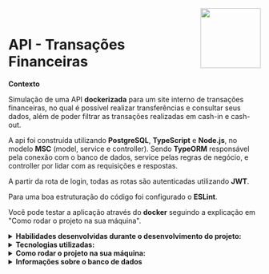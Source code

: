 <img width="120px" align="right" src="https://ng.cash/_nuxt/img/logo-ngcash-branco.88c5860.svg"/>  
<br/>
 <h1>API - Transações Financeiras</h1>
 
<p><strong>Contexto</strong></p>

Simulação de uma API <strong>dockerizada</strong> para um site interno de transações financeiras, no qual é possível realizar transferências e consultar seus dados, além de poder filtrar as transações realizadas em cash-in e cash-out. 

A api foi construída utilizando <strong>PostgreSQL</strong>, <strong>TypeScript</strong> e <strong>Node.js</strong>, no modelo <strong>MSC</strong> (model, service e controller).
Sendo <strong>TypeORM</strong> responsável pela conexão com o banco de dados, service pelas regras de negócio, e controller por lidar com as requisições e respostas.

A partir da rota de login, todas as rotas são autenticadas utilizando <strong>JWT</strong>.

Para uma boa estruturação do código foi configurado o <strong>ESLint</strong>.

Você pode testar a aplicação através do <strong>docker</strong> seguindo a explicação em "Como rodar o projeto na sua máquina".

<details>
 <summary><strong>Habilidades desenvolvidas durante o desenvolvimento do projeto:</strong></summary><br />
 
- :fire: **Organizar uma aplicação completa desde o primeiro passo**; :fire:
- Criar e modelar um banco de dados utilizando TypeORM;
- Estruturar uma aplicação em camadas;
- Delegar responsabilidades específicas para cada camada;
- Entender e aplicar os padrões REST;
-  :fire: **Criar aplicação dockerizada**; :fire:
- Utilizar Dotenv para as variáveis de ambiente secretas.

</details>


<details>
 <summary><strong>Tecnologias utilizadas:</strong></summary><br />
 <ul>
    <li>Typescript,</li>
    <li>Node.js,</li>
    <li>Nodemon,</li>
    <li>Express.js,</li>
    <li>Dotenv,</li>
    <li>PostgreSQL,</li>
    <li>TypeORM,</li>
    <li>JWT,</li>
    <li>Joi,</li>
    <li>Eslint,</li>
    <li>Express-async-errors,</li>
    <li>Bcrypt,</li>
    <li>Joi-password-complexity.</li>
</ul>

</details>

<details>
 
   <summary><strong>Como rodar o projeto na sua máquina:</strong></summary><br />
 
   <strong>:sparkles: Rodando com Docker</strong>
  
  >Clone o projeto em uma pasta/repositório git com o comando `git clone`
  
  - Caso não tenha o git instalado em sua máquina, você pode realizar a instalação através da [documentação](https://git-scm.com/book/pt-br/v2/Come%C3%A7ando-Instalando-o-Git)
  
  - Entre na pasta do projeto clonado
  
  > Rode os containers com o comando `docker-compose up -d`
  
  - Esse serviço irá inicializar dois containers chamados postgres(port: 5432) e ng-finance(port: 3000)
  
  > Use o comando `docker exec -it ng-finance bash`
  
  - Ele te dará acesso ao terminal interativo do container criado pelo compose, que está rodando em segundo plano.
  
  > Instale as dependências com `npm install`
  
  - Não é necessário editar o aquivo .env.example, o docker-compose já está com as variáveis de ambiente.
  
  > Para iniciar a aplicação: `npm start`
  
:eyes: **De olho nas dicas:** 
 
 - Para rodar o projeto desta forma, **obrigatóriamente** você deve ter o `Git`, o `Docker` e o `Docker-compose` instalados em seu computador.

 - :sparkles:E pronto!! O projeto está rodando na sua máquina:sparkles:
 
</details>

<details>
 <summary><strong>Informações sobre o banco de dados</strong></summary><br />
 
 ![Captura de tela de 2022-11-22 17-53-57](https://user-images.githubusercontent.com/93014254/203419410-5edc71fd-d956-4b55-8eca-9a874e869716.png)
 
   <p>A imagem acima exemplifica o banco de dados e as relações entre as tabelas</p>
   

</details>
